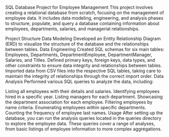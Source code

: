 SQL Database Project for Employee Management
This project involves creating a relational database from scratch, focusing on the management of employee data. It includes data modeling, engineering, and analysis phases to structure, populate, and query a database containing information about employees, departments, salaries, and managerial relationships.

Project Structure
Data Modeling
Developed an Entity Relationship Diagram (ERD) to visualize the structure of the database and the relationships between tables.
Data Engineering
Created SQL schemas for six main tables: Employees, Departments, DepartmentEmployee, DepartmentManager, Salaries, and Titles.
Defined primary keys, foreign keys, data types, and other constraints to ensure data integrity and relationships between tables.
Imported data from CSV files into the respective SQL tables, taking care to maintain the integrity of relationships through the correct import order.
Data Analysis
Performed various SQL queries to analyze the data, including:

Listing all employees with their details and salaries.
Identifying employees hired in a specific year.
Listing managers for each department.
Showcasing the department association for each employee.
Filtering employees by name criteria.
Enumerating employees within specific departments.
Counting the frequency of employee last names.
Usage
After setting up the database, you can run the analysis queries located in the queries directory to explore the employee data. These queries cover a range of analyses, from basic listings of employee information to more complex aggregations.
